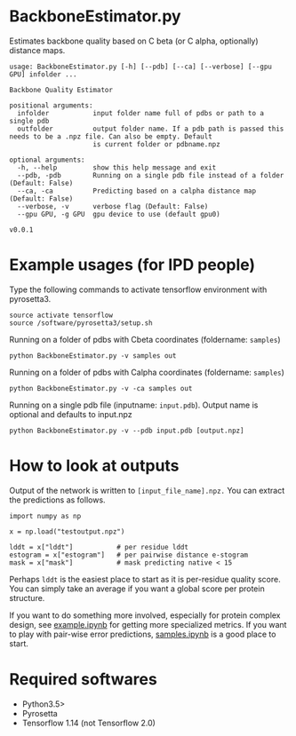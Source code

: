 # BackboneEstimator.py
Estimates backbone quality based on C beta (or C alpha, optionally) distance maps.

```
usage: BackboneEstimator.py [-h] [--pdb] [--ca] [--verbose] [--gpu GPU] infolder ...

Backbone Quality Estimator

positional arguments:
  infolder           input folder name full of pdbs or path to a single pdb
  outfolder          output folder name. If a pdb path is passed this needs to be a .npz file. Can also be empty. Default
                     is current folder or pdbname.npz

optional arguments:
  -h, --help         show this help message and exit
  --pdb, -pdb        Running on a single pdb file instead of a folder (Default: False)
  --ca, -ca          Predicting based on a calpha distance map (Default: False)
  --verbose, -v      verbose flag (Default: False)
  --gpu GPU, -g GPU  gpu device to use (default gpu0)

v0.0.1
```
# Example usages (for IPD people)
Type the following commands to activate tensorflow environment with pyrosetta3.
```
source activate tensorflow
source /software/pyrosetta3/setup.sh
```

Running on a folder of pdbs with Cbeta coordinates  (foldername: ```samples```)
```
python BackboneEstimator.py -v samples out
```

Running on a folder of pdbs with Calpha coordinates (foldername: ```samples```)
```
python BackboneEstimator.py -v -ca samples out
```

Running on a single pdb file (inputname: ```input.pdb```). Output name is optional and defaults to input.npz
```
python BackboneEstimator.py -v --pdb input.pdb [output.npz]
```

# How to look at outputs
Output of the network is written to ```[input_file_name].npz.```
You can extract the predictions as follows.

```
import numpy as np

x = np.load("testoutput.npz")

lddt = x["lddt"]           # per residue lddt
estogram = x["estogram"]   # per pairwise distance e-stogram
mask = x["mask"]           # mask predicting native < 15
```
Perhaps ```lddt``` is the easiest place to start as it is per-residue quality score. You can simply take an average if you want a global score per protein structure. 

If you want to do something more involved, especially for protein complex design, see [example.ipynb](ipynbs/example.ipynb) for getting more specialized metrics. If you want to play with pair-wise error predictions, [samples.ipynb](ipynbs/samples.ipynb) is a good place to start.

# Required softwares
- Python3.5>
- Pyrosetta 
- Tensorflow 1.14 (not Tensorflow 2.0)
